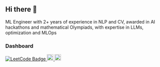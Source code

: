 ## Hi there 👋

ML Engineer with 2+ years of experience in NLP and CV, awarded in AI hackathons and mathematical Olympiads, with expertise in LLMs, optimization and MLOps

### Dashboard

<a href="https://leetcode.com/u/nZibben/" target="_blank">
  <img src="https://leetcode-badge-sage.vercel.app/badge/nZibben?theme=dark&bgColor=282828" alt="LeetCode Badge">
</a>

<a href="https://t.me/sy_volkov" target="_blank">
  <img src="https://img.icons8.com/color/48/000000/telegram-app.png" alt="Telegram" height="20">
</a>
<a href="https://www.kaggle.com/nzibben" target="_blank">
  <img src="https://img.icons8.com/color/48/000000/kaggle.png" alt="Kaggle" height="20">
</a>

<!--
**nZiben/nZiben** is a ✨ _special_ ✨ repository because its `README.md` (this file) appears on your GitHub profile.

Here are some ideas to get you started:

- 🔭 I’m currently working on ...
- 🌱 I’m currently learning ...
- 👯 I’m looking to collaborate on ...
- 🤔 I’m looking for help with ...
- 💬 Ask me about ...
- 📫 How to reach me: ...
- 😄 Pronouns: ...
- ⚡ Fun fact: ...
-->
